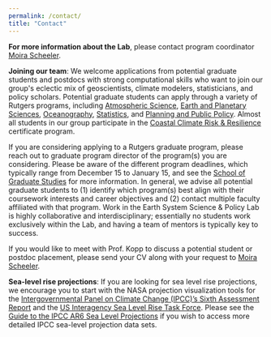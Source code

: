 ```yaml
---
permalink: /contact/
title: "Contact" 
---
```


**For more information about the Lab**, please contact program coordinator [Moira Scheeler](mailto:moira-dot-scheeler-at-rutgers-dot-edu).

**Joining our team**: We welcome applications from potential graduate students and postdocs with strong computational skills who want to join our group's eclectic mix of geoscientists, climate modelers, statisticians, and policy scholars. Potential graduate students can apply through a variety of Rutgers programs, including [Atmospheric Science](https://grad.rutgers.edu/academics/programs/atmospheric-science), [Earth and Planetary Sciences](https://grad.rutgers.edu/academics/programs/earth-and-planetary-sciences),  [Oceanography](https://grad.rutgers.edu/academics/programs/graduate-program-oceanography), [Statistics](https://grad.rutgers.edu/academics/programs/statistics), and [Planning and Public Policy](https://grad.rutgers.edu/academics/programs/planning-public-policy). Almost all students in our group participate in the [Coastal Climate Risk & Resilience](http://c2r2.rutgers.edu/) certificate program. 

If you are considering applying to a Rutgers graduate program, please reach out to graduate program director of the program(s) you are considering. Please be aware of the different program deadlines, which typically range from December 15 to January 15, and see the [School of Graduate Studies](https://grad.rutgers.edu/admissions/apply) for more information. In general, we advise all potential graduate students to (1) identify which program(s) best align with their coursework interests and career objectives and (2) contact multiple faculty affiliated with that program. Work in the Earth System Science & Policy Lab is highly collaborative and interdisciplinary; essentially no students work exclusively within the Lab, and having a team of mentors is typically key to success.

If you would like to meet with Prof. Kopp to discuss a potential student or postdoc placement, please send your CV along with your request to [Moira Scheeler](mailto:moira-dot-scheeler-at-rutgers-dot-edu).

**Sea-level rise projections**: If you are looking for sea level rise projections, we encourage you to start with the NASA projection visualization tools for the [Intergovernmental Panel on Climate Change (IPCC)’s Sixth Assessment Report](https://sealevel.nasa.gov/ipcc-ar6-sea-level-projection-tool) and the [US Interagency Sea Level Rise Task Force](https://sealevel.nasa.gov/task-force-scenario-tool). Please see the [Guide to the IPCC AR6 Sea Level Projections](https://github.com/Rutgers-ESSP/IPCC-AR6-Sea-Level-Projections) if you wish to access more detailed IPCC sea-level projection data sets.

